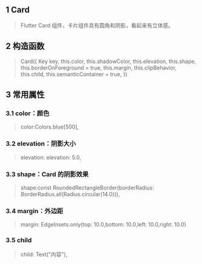 ## **1 Card**
> Flutter Card 组件，卡片组件具有圆角和阴影，看起来有立体感。

## **2 构造函数** 
> Card({
>     Key key,
>     this.color,
>     this.shadowColor,
>     this.elevation,
>     this.shape,
>     this.borderOnForeground = true,
>     this.margin,
>     this.clipBehavior,
>     this.child,
>     this.semanticContainer = true,
> })

## **3 常用属性** 
### **3.1 color：颜色**
> color:Colors.blue[500],

### **3.2 elevation：阴影大小**
> elevation: elevation: 5.0,

### **3.3 shape：Card 的阴影效果**
> shape:const RoundedRectangleBorder(borderRadius: BorderRadius.all(Radius.circular(14.0))), 

### **3.4 margin：外边距**
>  margin: EdgeInsets.only(top: 10.0,bottom: 10.0,left: 10.0,right: 10.0)

### **3.5 child**
> child: Text("内容"),